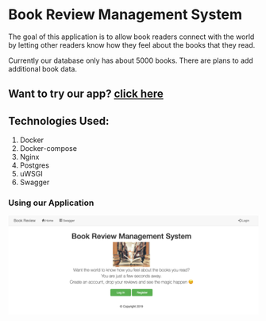# Book Review Management System
The goal of this application is to allow book readers connect with the world by letting other readers know how they feel about the books that they read.

Currently our database only has about 5000 books. There are plans to add additional book data.

## Want to try our app? [click here](http://ec2-18-218-59-12.us-east-2.compute.amazonaws.com/)

## Technologies Used:
1. Docker
2. Docker-compose
3. Nginx
4. Postgres
5. uWSGI
6. Swagger

### Using our Application
![homePage](homePage.jpg)
